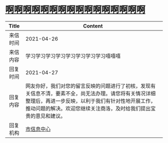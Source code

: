 # <a href="http://www.shangluo.gov.cn/zmhd/ldxxxx.jsp?urltype=leadermail.LeaderMailContentUrl&wbtreeid=1112&leadermailid=7194">啊啊啊啊啊啊啊啊啊啊啊啊啊啊啊啊</a>
| Title |                                                     Content                                                      |
|:-----:|------------------------------------------------------------------------------------------------------------------|
| 来信时间  | 2021-04-26                                                                                                       |
| 来信内容  | 学习学习学习学习学习学习学习学习嘻嘻嘻                                                                                              |
| 回复时间  | 2021-04-27                                                                                                       |
| 回复内容  | 网友你好，我们对您的留言反映的问题进行了初核，发现有关信息不清，要素不全，尚无法办理。请您将有关情况详细整理后，再进一步反映，以利于我们有针对性地开展工作，推动问题的解决。欢迎您继续关注商洛，及时给我们提出宝贵的意见和建议。 |
| 回复机构  | <a href="../../categories/agencies/市信息中心.md">市信息中心</a>                                                             |
